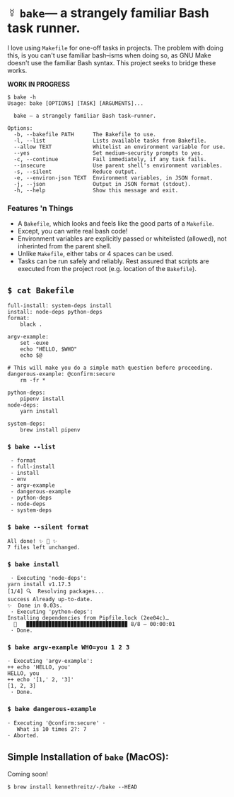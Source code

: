 # ☿ `bake`— a strangely familiar Bash task runner.


I love using `Makefile` for one-off tasks in projects. The problem with doing this, is you can't use familiar bash–isms when doing so, as GNU Make doesn't use the familiar Bash syntax. This project seeks to bridge these works.

**WORK IN PROGRESS**

```console
$ bake -h
Usage: bake [OPTIONS] [TASK] [ARGUMENTS]...

  bake — a strangely familiar Bash task–runner.

Options:
  -b, --bakefile PATH      The Bakefile to use.
  -l, --list               Lists available tasks from Bakefile.
  --allow TEXT             Whitelist an environment variable for use.
  --yes                    Set medium–security prompts to yes.
  -c, --continue           Fail immediately, if any task fails.
  --insecure               Use parent shell's environment variables.
  -s, --silent             Reduce output.
  -e, --environ-json TEXT  Environment variables, in JSON format.
  -j, --json               Output in JSON format (stdout).
  -h, --help               Show this message and exit.
```

### Features 'n Things

- A `Bakefile`, which looks and feels like the good parts of a `Makefile`.
- Except, you can write real bash code!
- Environment variables are explicitly passed or whitelisted (allowed), not inherinted from the parent shell.
- Unlike `Makefile`, either tabs or 4 spaces can be used.
- Tasks can be run safely and reliably. Rest assured that scripts are executed from the project root (e.g. location of the `Bakefile`).

<!-- ![bake icon](https://github.com/kennethreitz/bake/blob/master/ext/bake.png?raw=true) -->


## `$ cat Bakefile`

```make
full-install: system-deps install
install: node-deps python-deps
format:
    black .

argv-example:
    set -euxe
    echo "HELLO, $WHO"
    echo $@

# This will make you do a simple math question before proceeding.
dangerous-example: @confirm:secure
    rm -fr *

python-deps:
    pipenv install
node-deps:
    yarn install

system-deps:
    brew install pipenv
```

### `$ bake --list`

```console
 - format
 - full-install
 - install
 - env
 - argv-example
 - dangerous-example
 - python-deps
 - node-deps
 - system-deps
```


### `$ bake --silent format`

```console
All done! ✨ 🍰 ✨
7 files left unchanged.
```


### `$ bake install`

```console
 · Executing 'node-deps':
yarn install v1.17.3
[1/4] 🔍  Resolving packages...
success Already up-to-date.
✨  Done in 0.03s.
 · Executing 'python-deps':
Installing dependencies from Pipfile.lock (2ee04c)…
  🐍   ▉▉▉▉▉▉▉▉▉▉▉▉▉▉▉▉▉▉▉▉▉▉▉▉▉▉▉▉▉▉▉▉ 8/8 — 00:00:01
 · Done.
```


### `$ bake argv-example WHO=you 1 2 3`

```console
· Executing 'argv-example':
++ echo 'HELLO, you'
HELLO, you
++ echo '[1,' 2, '3]'
[1, 2, 3]
 · Done.
```

### `$ bake dangerous-example`

```console
· Executing '@confirm:secure' ·
   What is 10 times 2?: 7
· Aborted.
```


## Simple Installation of `bake` (**MacOS**):

Coming soon!

```console
$ brew install kennethreitz/-/bake --HEAD
```
